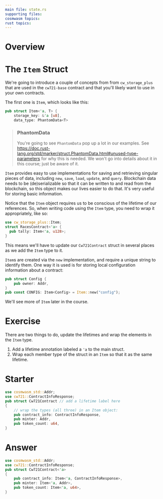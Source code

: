```yaml
---
main file: state.rs
supporting files: 
cosmwasm topics:
rust topics:
---
```


# Overview
> 

# The `Item` Struct
We're going to introduce a couple of concepts from from `cw_storage_plus` that are used in the `cw721-base` contract and that you'll likely want to use in your own contracts. 

The first one is `Item`, which looks like this:
```rust
pub struct Item<'a, T> {
    storage_key: &'a [u8],
    data_type: PhantomData<T>  
```
> ### PhantomData
> You're going to see `PhantomData` pop up a lot in our examples. See https://doc.rust-lang.org/std/marker/struct.PhantomData.html#unused-type-parameters for why this is needed. We won't go into details about it in this course; just be aware of it.

`Item` provides easy to use implementations for saving and retrieving singular pieces of data, including `new`, `save`, `load`, `update`, and `query`. Blockchain data needs to be (de)serializable so that it can be written to and read from the blockchain, so this object makes our lives easier to do that. It's very useful for storing basic information.

Notice that the `Item` object requires us to be conscious of the lifetime of our references. So, when writing code using the `Item` type, you need to wrap it appropriately, like so:
```rust
use cw_storage_plus::Item;
struct RacesContract<'a> {
  pub tally: Item<'a, u128>;
}
```

This means we'll have to update our `Cw721Contract` struct in several places as we add the `Item` type to it.

`Item`s are created via the `new` implementation, and require a unique string to identify them. One way it is used is for storing local configuration information about a contract:
```rust
pub struct Config {
    pub owner: Addr,
}
pub const CONFIG: Item<Config> = Item::new("config");
```

We'll see more of `Item` later in the course.

# Exercise
There are two things to do, update the lifetimes and wrap the elements in the `Item` type.

1. Add a lifetime annotation labeled a `'a` to the main struct.
2. Wrap each member type of the struct in an `Item` so that it as the same lifetime.

# Starter
```rust
use cosmwasm_std::Addr;
use cw721::ContractInfoResponse;
pub struct Cw721Contract // add a lifetime label here
{
    // wrap the types (all three) in an Item object:
    pub contract_info: ContractInfoResponse,
    pub minter: Addr,
    pub token_count: u64,
}
```

# Answer
```rust
use cosmwasm_std::Addr;
use cw721::ContractInfoResponse;
pub struct Cw721Contract<'a>
{
    pub contract_info: Item<'a, ContractInfoResponse>,
    pub minter: Item<'a, Addr>,
    pub token_count: Item<'a, u64>,
}
```